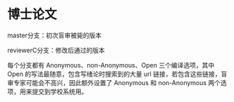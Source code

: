 # 博士论文

master分支：初次盲审被毙的版本

reviewerC分支：修改后通过的版本

每个分支都有 Anonymous、non-Anonymous、Open 三个编译选项，其中 Open 的写法最随意，包含写绪论时搜索到的大量 url 链接，若包含这些链接，盲审专家可能会不高兴，因此额外设置了 Anonymous 和 non-Anonymous 两个选项，用来提交到学校系统用。